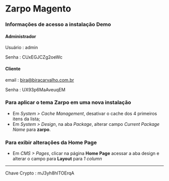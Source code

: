 # Zarpo Magento

### Informações de acesso a instalação Demo

#### Administrador
Usuário : admin

Senha : CUxEGJCZg2oeWc


#### Cliente

email : bira@biracarvalho.com.br

Senha : UX93p6MaAveuqEM


### Para aplicar o tema Zarpo em uma nova instalação

- Em *System > Cache Management*, desativar o cache dos 4 primeiros itens da lista;
- Em *System > Design*, na aba *Package*, alterar campo *Current Package Name* para **zarpo**.

### Para exibir alterações da Home Page

- Em *CMS > Pages*, clicar na página **Home Page** acessar a aba design e alterar o campo para **Layout** para *1 column*

----

Chave Crypto : mJ3yh8hlTOErqA
